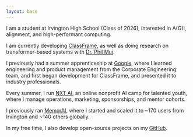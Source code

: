 ```yaml
---
layout: base
---
```


I am a student at Irvington High School (Class of 2026), interested in A(G)I, alignment, and high-performant computing.

I am currently developing [ClassFrame](https://classfra.me), as well as doing research
on transformer-based systems with [Dr. Phil Mui](https://sites.google.com/asdrp.org/mui/who).

I previously had a summer apprenticeship at [Google](https://google.com), where I learned engineering and product
management from the Corporate Engineering team, and first began development for ClassFrame, and presented it to 
industry professionals.

Every summer, I run [NXT AI](https://nxtaicamp.com), an online nonprofit AI camp for talented youth, where I manage operations,
marketing, sponsorships, and mentor cohorts.

I previously ran [MemorAI](https://memorai.aarushgupta.com), where I started and scaled it to ~170 users from Irvington and ~140
others globally.

In my free time, I also develop open-source projects on my [GitHub](https://github.com/notallm).
